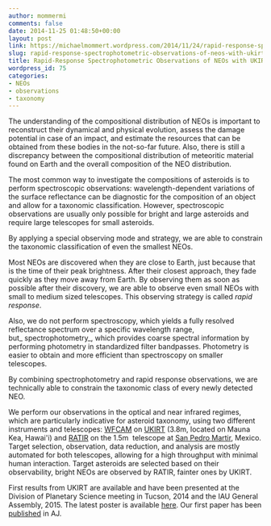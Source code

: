 ```yaml
---
author: mommermi
comments: false
date: 2014-11-25 01:48:50+00:00
layout: post
link: https://michaelmommert.wordpress.com/2014/11/24/rapid-response-spectrophotometric-observations-of-neos-with-ukirt-and-ratir/
slug: rapid-response-spectrophotometric-observations-of-neos-with-ukirt-and-ratir
title: Rapid-Response Spectrophotometric Observations of NEOs with UKIRT and RATIR
wordpress_id: 75
categories:
- NEOs
- observations
- taxonomy
---
```


The understanding of the compositional distribution of NEOs is important to reconstruct their dynamical and physical evolution, assess the damage potential in case of an impact, and estimate the resources that can be obtained from these bodies in the not-so-far future. Also, there is still a discrepancy between the compositional distribution of meteoritic material found on Earth and the overall composition of the NEO distribution.

The most common way to investigate the compositions of asteroids is to perform spectroscopic observations: wavelength-dependent variations of the surface reflectance can be diagnostic for the composition of an object and allow for a taxonomic classification. However, spectroscopic observations are usually only possible for bright and large asteroids and require large telescopes for small asteroids.

By applying a special observing mode and strategy, we are able to constrain the taxonomic classification of even the smallest NEOs.

Most NEOs are discovered when they are close to Earth, just because that is the time of their peak brightness. After their closest approach, they fade quickly as they move away from Earth. By observing them as soon as possible after their discovery, we are able to observe even small NEOs with small to medium sized telescopes. This observing strategy is called _rapid response_.

Also, we do not perform spectroscopy, which yields a fully resolved reflectance spectrum over a specific wavelength range, but_ spectrophotometry_, which provides coarse spectral information by performing photometry in standardized filter bandpasses. Photometry is easier to obtain and more efficient than spectroscopy on smaller telescopes.

By combining spectrophotometry and rapid response observations, we are technically able to constrain the taxonomic class of every newly detected NEO.

We perform our observations in the optical and near infrared regimes, which are particularly indicative for asteroid taxonomy, using two different instruments and telescopes: [WFCAM](http://www.jach.hawaii.edu/UKIRT/instruments/wfcam/) on [UKIRT](http://www.jach.hawaii.edu/UKIRT/) (3.8m, located on Mauna Kea, Hawai'i) and [RATIR](http://butler.lab.asu.edu/RATIR/) on the 1.5m  telescope at [San Pedro Martir](http://www.astrossp.unam.mx/), Mexico. Target selection, observation, data reduction, and analysis are mostly automated for both telescopes, allowing for a high throughput with minimal human interaction. Target asteroids are selected based on their observability, bright NEOs are observed by RATIR, fainter ones by UKIRT.

First results from UKIRT are available and have been presented at the Division of Planetary Science meeting in Tucson, 2014 and the IAU General Assembly, 2015. The latest poster is available [here](https://michaelmommert.files.wordpress.com/2015/08/poster.pdf). Our first paper has been [published](http://adsabs.harvard.edu/abs/2016AJ....151...98M) in AJ.
